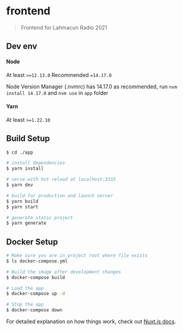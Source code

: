 # frontend

> Frontend for Lahmacun Radio 2021

## Dev env
#### Node
At least `>=12.13.0`
Recommended `=14.17.0`

Node Version Manager (.nvmrc) has 14.17.0 as recommended, run `nvm install 14.17.0` and `nvm use` in `app` folder
#### Yarn
At least `>=1.22.10`

## Build Setup

``` bash
$ cd ./app

# install dependencies
$ yarn install

# serve with hot reload at localhost:3333
$ yarn dev

# build for production and launch server
$ yarn build
$ yarn start

# generate static project
$ yarn generate
```

## Docker Setup
``` bash
# Make sure you are in project root where file exists
$ ls docker-compose.yml

# Build the image after development changes
$ docker-compose build

# Load the app
$ docker-compose up -d

# Stop the app
$ docker-compose down
```

For detailed explanation on how things work, check out [Nuxt.js docs](https://nuxtjs.org).
